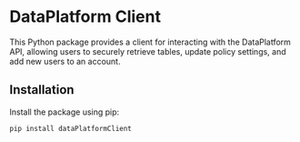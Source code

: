 # DataPlatform Client

This Python package provides a client for interacting with the DataPlatform API, allowing users to securely retrieve tables, update policy settings, and add new users to an account.

## Installation

Install the package using pip:

```bash
pip install dataPlatformClient

